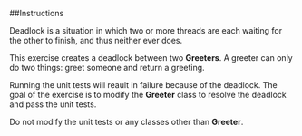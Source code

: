 ##Instructions

Deadlock is a situation in which two or more threads
are each waiting for the other to finish, and thus neither ever does.

This exercise creates a deadlock between two <b>Greeters</b>.
A greeter can only do two things: greet someone and return a
greeting.

Running the unit tests will reault in failure because of the
deadlock. The goal of the exercise is to modify the <b>Greeter</b>
class to resolve the deadlock and pass the unit tests.

Do not modify the unit tests or any classes other than <b>Greeter</b>.